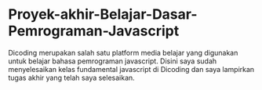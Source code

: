 # Proyek-akhir-Belajar-Dasar-Pemrograman-Javascript
Dicoding merupakan salah satu platform media belajar yang digunakan untuk belajar bahasa pemrograman javascript. Disini saya sudah menyelesaikan kelas fundamental javascript di Dicoding dan saya lampirkan tugas akhir yang telah saya selesaikan.
